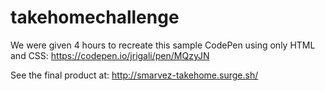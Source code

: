 # takehomechallenge

We were given 4 hours to recreate this sample CodePen using only HTML and CSS: https://codepen.io/jrigali/pen/MQzyJN

See the final product at: http://smarvez-takehome.surge.sh/
